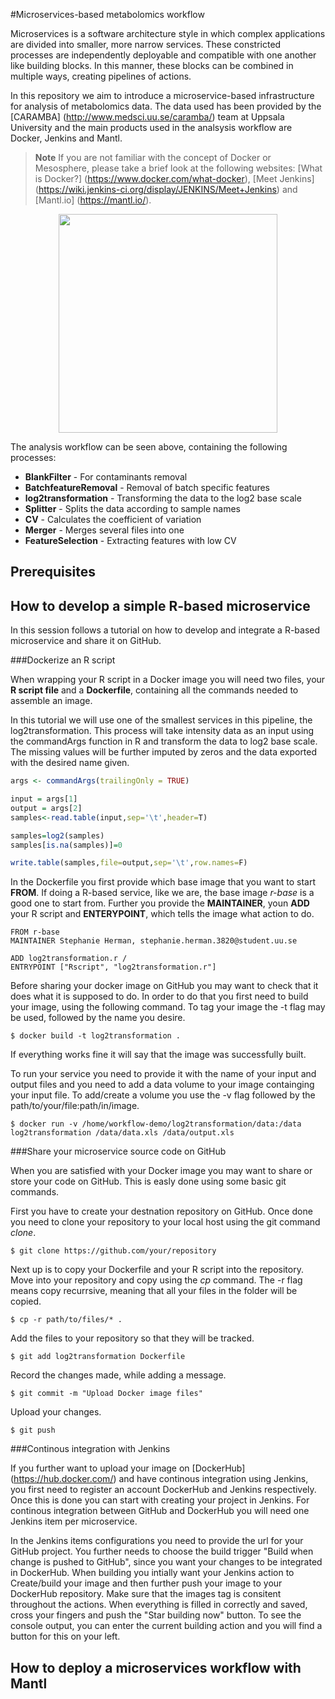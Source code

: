#Microservices-based metabolomics workflow

Microservices is a software architecture style in which complex applications are divided into smaller, more narrow services. These constricted processes are independently deployable and compatible with one another like building blocks. In this manner, these blocks can be combined in multiple ways, creating pipelines of actions.


In this repository we aim to introduce a microservice-based infrastructure for analysis of metabolomics data. The data used has been provided by the [CARAMBA] (http://www.medsci.uu.se/caramba/) team at Uppsala University and the main products used in the analsysis workflow are Docker, Jenkins and Mantl.

>**Note**
>If you are not familiar with the concept of Docker or Mesosphere, please take a brief look at the following websites: [What is Docker?] (https://www.docker.com/what-docker),  [Meet Jenkins] (https://wiki.jenkins-ci.org/display/JENKINS/Meet+Jenkins) and [Mantl.io] (https://mantl.io/).

<p align="center">
  <img src="http://i65.tinypic.com/352exkx.png" width="350"/>
</p>

The analysis workflow can be seen above, containing the following processes:

 - **BlankFilter** - For contaminants removal
 - **BatchfeatureRemoval** - Removal of batch specific features
 - **log2transformation** - Transforming the data to the log2 base scale
 - **Splitter** - Splits the data according to sample names
 - **CV** - Calculates the coefficient of variation
 - **Merger** - Merges several files into one
 - **FeatureSelection** - Extracting features with low CV

## Prerequisites

## How to develop a simple R-based microservice

In this session follows a tutorial on how to develop and integrate a R-based microservice and share it on GitHub.

###Dockerize an R script

When wrapping your R script in a Docker image you will need two files, your **R script file** and a **Dockerfile**, containing all the commands needed to assemble an image.

In this tutorial we will use one of the smallest services in this pipeline, the log2transformation. This process will take intensity data as an input using the commandArgs function in R and transform the data to log2 base scale. The missing values will be further imputed by zeros and the data exported with the desired name given.

```R
args <- commandArgs(trailingOnly = TRUE)

input = args[1]
output = args[2]
samples<-read.table(input,sep='\t',header=T)

samples=log2(samples)
samples[is.na(samples)]=0

write.table(samples,file=output,sep='\t',row.names=F)
```

In the Dockerfile you first provide which base image that you want to start **FROM**. If doing a R-based service, like we are, the base image *r-base* is a good one to start from. Further you provide the **MAINTAINER**, youn **ADD** your R script and **ENTERYPOINT**, which tells the image what action to do.

```Docker
FROM r-base
MAINTAINER Stephanie Herman, stephanie.herman.3820@student.uu.se

ADD log2transformation.r /
ENTRYPOINT ["Rscript", "log2transformation.r"] 
```

Before sharing your docker image on GitHub you may want to check that it does what it is supposed to do. In order to do that you first need to build your image, using the following command. To tag your image the -t flag may be used, followed by the name you desire.

```
$ docker build -t log2transformation .
```

If everything works fine it will say that the image was successfully built.

To run your service you need to provide it with the name of your input and output files and you need to add a data volume to your image containging your input file. To add/create a volume you use the -v flag followed by the path/to/your/file:path/in/image.

```
$ docker run -v /home/workflow-demo/log2transformation/data:/data log2transformation /data/data.xls /data/output.xls
```
###Share your microservice source code on GitHub

When you are satisfied with your Docker image you may want to share or store your code on GitHub. This is easly done using some basic git commands. 

First you have to create your destnation repository on GitHub. Once done you need to clone your repository to your local host using the git command *clone*.

```
$ git clone https://github.com/your/repository
```

Next up is to copy your Dockerfile and your R script into the repository. Move into your repository and copy using the *cp* command. The -r flag means copy recurrsive, meaning that all your files in the folder will be copied.

```
$ cp -r path/to/files/* .
```
Add the files to your repository so that they will be tracked.

```
$ git add log2transformation Dockerfile
```

Record the changes made, while adding a message.

```
$ git commit -m "Upload Docker image files"
```

Upload your changes.

```
$ git push
```
###Continous integration with Jenkins

If you further want to upload your image on [DockerHub] (https://hub.docker.com/) and have continous integration using Jenkins, you first need to register an account DockerHub and Jenkins respectively. Once this is done you can start with creating your project in Jenkins. For continous integration between GitHub and DockerHub you will need one Jenkins item per microservice.

In the Jenkins items configurations you need to provide the url for your GitHub project. You further needs to choose the build trigger "Build when change is pushed to GitHub", since you want your changes to be integrated in DockerHub. When building you intially want your Jenkins action to Create/build your image and then further push your image to your DockerHub repository. Make sure that the images tag is consitent throughout the actions. When everything is filled in correctly and saved, cross your fingers and push the "Star building now" button. To see the console output, you can enter the current building action and you will find a button for this on your left.
## How to deploy a microservices workflow with Mantl
